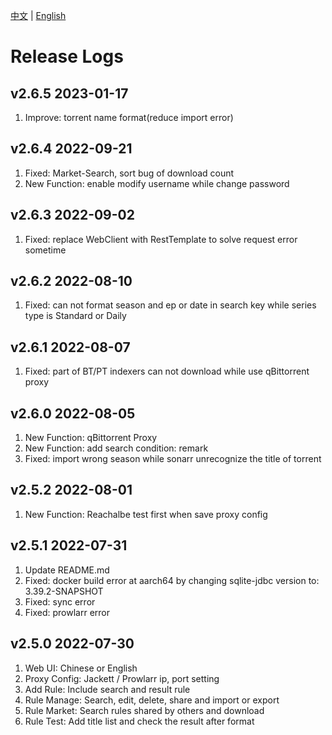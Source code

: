 
[中文](https://github.com/LuckyPuppy514/jproxy/blob/main/release-logs.zh_CN.md) | [English](https://github.com/LuckyPuppy514/jproxy/blob/main/release-logs.md)

# Release Logs

## v2.6.5 2023-01-17
1. Improve: torrent name format(reduce import error)

## v2.6.4 2022-09-21
1. Fixed: Market-Search, sort bug of download count
2. New Function: enable modify username while change password

## v2.6.3 2022-09-02
1. Fixed: replace WebClient with RestTemplate to solve request error sometime

## v2.6.2 2022-08-10
1. Fixed: can not format season and ep or date in search key while series type is Standard or Daily

## v2.6.1 2022-08-07
1. Fixed: part of BT/PT indexers can not download while use qBittorrent proxy

## v2.6.0 2022-08-05
1. New Function: qBittorrent Proxy
2. New Function: add search condition: remark
3. Fixed: import wrong season while sonarr unrecognize the title of torrent

## v2.5.2 2022-08-01

1. New Function: Reachalbe test first when save proxy config

## v2.5.1 2022-07-31

1. Update README.md
2. Fixed: docker build error at aarch64 by changing sqlite-jdbc version to: 3.39.2-SNAPSHOT
3. Fixed: sync error
4. Fixed: prowlarr error

## v2.5.0 2022-07-30

1. Web UI: Chinese or English
2. Proxy Config: Jackett / Prowlarr ip, port setting
3. Add Rule: Include search and result rule
4. Rule Manage: Search, edit, delete, share and import or export
5. Rule Market: Search rules shared by others and download
6. Rule Test: Add title list and check the result after format

